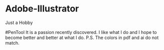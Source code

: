 # Adobe-Illustrator

Just a Hobby

#PenTool
It is a passion recently discovered. I like what I do and I hope to become better and better at what I do.
P.S. The colors in pdf and ai do not match.
